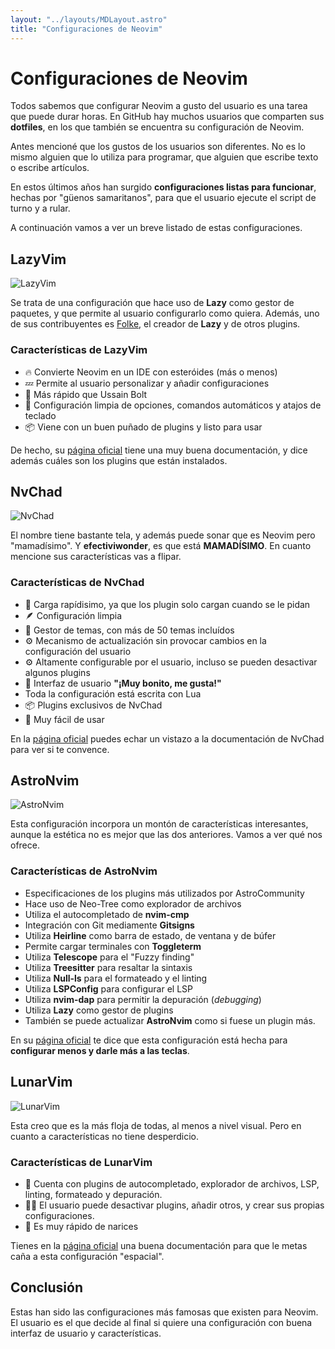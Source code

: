 ```yaml
---
layout: "../layouts/MDLayout.astro"
title: "Configuraciones de Neovim"
---
```


# Configuraciones de Neovim

Todos sabemos que configurar Neovim a gusto del usuario es una tarea que puede durar
horas. En GitHub hay muchos usuarios que comparten sus **dotfiles**, en los que
también se encuentra su configuración de Neovim.

Antes mencioné que los gustos de los usuarios son diferentes. No es lo mismo alguien
que lo utiliza para programar, que alguien que escribe texto o escribe artículos.

En estos últimos años han surgido **configuraciones listas para funcionar**, hechas
por "güenos samaritanos", para que el usuario ejecute el script de turno y a rular.

A continuación vamos a ver un breve listado de estas configuraciones.

## LazyVim

![LazyVim](https://user-images.githubusercontent.com/292349/213447056-92290767-ea16-430c-8727-ce994c93e9cc.png)

Se trata de una configuración que hace uso de **Lazy** como gestor de paquetes, y que
permite al usuario configurarlo como quiera. Además, uno de sus contribuyentes es [Folke](https://github.com/Folke), el creador
de **Lazy** y de otros plugins.

### Características de LazyVim

+ 🔥 Convierte Neovim en un IDE con esteróides (más o menos)
+ 💤 Permite al usuario personalizar y añadir configuraciones
+ 🚀 Más rápido que Ussain Bolt
+ 🧹 Configuración limpia de opciones, comandos automáticos y atajos de teclado
+ 📦 Viene con un buen puñado de plugins y listo para usar

De hecho, su [página oficial](https://www.lazyvim.org) tiene una muy buena
documentación, y dice además cuáles son los plugins que están instalados.

## NvChad

![NvChad](https://camo.githubusercontent.com/c6c38eef47a0cfa9a5a46505a77da416b2ca724e71543f85c97a0cc3dba769ad/68747470733a2f2f6e76636861642e636f6d2f62616e6e65722e77656270)

El nombre tiene bastante tela, y además puede sonar que es Neovim pero "mamadísimo".
Y **efectiviwonder**, es que está **MAMADÍSIMO**. En cuanto mencione sus
características vas a flipar.

### Características de NvChad

+ 🚀 Carga rapídisimo, ya que los plugin solo cargan cuando se le pidan
+ 🪶 Configuración limpia
+ 🎨 Gestor de temas, con más de 50 temas incluídos
+ ⚙️  Mecanismo de actualización sin provocar cambios en la configuración del usuario
+ ⚙️  Altamente configurable por el usuario, incluso se pueden desactivar algunos plugins
+ 🦋 Interfaz de usuario **"¡Muy bonito, me gusta!"**
+ Toda la configuración está escrita con Lua
+ 📦 Plugins exclusivos de NvChad
+ 🙂 Muy fácil de usar

En la [página oficial](https://nvchad.com) puedes echar un vistazo a la documentación de NvChad para ver si
te convence.

## AstroNvim

![AstroNvim](https://camo.githubusercontent.com/1aac7859f40a71189a6655d69f5871ba60744ee0c821b046851d7fc95a8de038/68747470733a2f2f617374726f6e76696d2e636f6d2f7468656d65732f6f766572766965772e706e67)

Esta configuración incorpora un montón de características interesantes, aunque la
estética no es mejor que las dos anteriores. Vamos a ver qué nos ofrece.

### Características de AstroNvim

+ Especificaciones de los plugins más utilizados por AstroCommunity
+ Hace uso de Neo-Tree como explorador de archivos
+ Utiliza el autocompletado de **nvim-cmp**
+ Integración con Git mediamente **Gitsigns**
+ Utiliza **Heirline** como barra de estado, de ventana y de búfer
+ Permite cargar terminales con **Toggleterm**
+ Utiliza **Telescope** para el "Fuzzy finding"
+ Utiliza **Treesitter** para resaltar la sintaxis
+ Utiliza **Null-ls** para el formateado y el linting
+ Utiliza **LSPConfig** para configurar el LSP
+ Utiliza **nvim-dap** para permitir la depuración (*debugging*)
+ Utiliza **Lazy** como gestor de plugins
+ También se puede actualizar **AstroNvim** como si fuese un plugin más.

En su [página oficial](https://astronvim.com) te dice que esta configuración está hecha para **configurar menos
y darle más a las teclas**.

## LunarVim

![LunarVim](https://user-images.githubusercontent.com/29136904/191624942-3d75ef87-35cf-434d-850e-3e7cd5ce2ad0.png)

Esta creo que es la más floja de todas, al menos a nivel visual. Pero en cuanto a
características no tiene desperdicio.

### Características de LunarVim

+ 🔭 Cuenta con plugins de autocompletado, explorador de archivos, LSP, linting,
  formateado y depuración.
+ 🧑‍🚀 El usuario puede desactivar plugins, añadir otros, y crear sus propias
  configuraciones.
+ 🚀 Es muy rápido de narices

Tienes en la [página oficial](https://www.lunarvim.org) una buena documentación para que le metas caña a esta configuración "espacial".

## Conclusión

Estas han sido las configuraciones más famosas que existen para Neovim. El usuario es
el que decide al final si quiere una configuración con buena interfaz de usuario y características.
